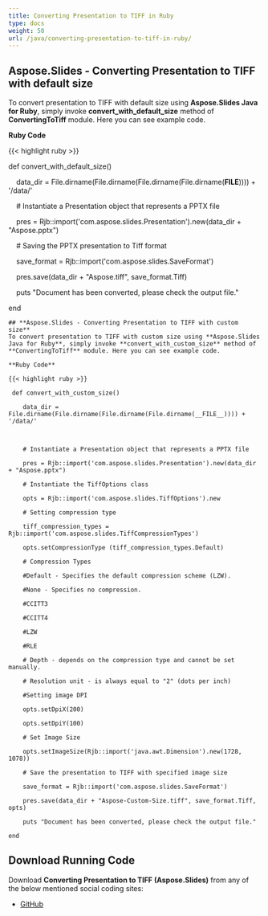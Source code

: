```yaml
---
title: Converting Presentation to TIFF in Ruby
type: docs
weight: 50
url: /java/converting-presentation-to-tiff-in-ruby/
---
```


## **Aspose.Slides - Converting Presentation to TIFF with default size**
To convert presentation to TIFF with default size using **Aspose.Slides Java for Ruby**, simply invoke **convert_with_default_size** method of **ConvertingToTiff** module. Here you can see example code.

**Ruby Code**

{{< highlight ruby >}}

 def convert_with_default_size()

    data_dir = File.dirname(File.dirname(File.dirname(File.dirname(__FILE__)))) + '/data/'



    # Instantiate a Presentation object that represents a PPTX file

    pres = Rjb::import('com.aspose.slides.Presentation').new(data_dir + "Aspose.pptx")

    # Saving the PPTX presentation to Tiff format

    save_format = Rjb::import('com.aspose.slides.SaveFormat')

    pres.save(data_dir + "Aspose.tiff", save_format.Tiff)

    puts "Document has been converted, please check the output file."

end   

```
## **Aspose.Slides - Converting Presentation to TIFF with custom size**
To convert presentation to TIFF with custom size using **Aspose.Slides Java for Ruby**, simply invoke **convert_with_custom_size** method of **ConvertingToTiff** module. Here you can see example code.

**Ruby Code**

{{< highlight ruby >}}

 def convert_with_custom_size()

    data_dir = File.dirname(File.dirname(File.dirname(File.dirname(__FILE__)))) + '/data/'



    # Instantiate a Presentation object that represents a PPTX file

    pres = Rjb::import('com.aspose.slides.Presentation').new(data_dir + "Aspose.pptx")

    # Instantiate the TiffOptions class

    opts = Rjb::import('com.aspose.slides.TiffOptions').new

    # Setting compression type

    tiff_compression_types = Rjb::import('com.aspose.slides.TiffCompressionTypes')

    opts.setCompressionType (tiff_compression_types.Default)

    # Compression Types

    #Default - Specifies the default compression scheme (LZW).

    #None - Specifies no compression.

    #CCITT3

    #CCITT4

    #LZW

    #RLE

    # Depth - depends on the compression type and cannot be set manually.

    # Resolution unit - is always equal to "2" (dots per inch)

    #Setting image DPI

    opts.setDpiX(200)

    opts.setDpiY(100)

    # Set Image Size

    opts.setImageSize(Rjb::import('java.awt.Dimension').new(1728, 1078))

    # Save the presentation to TIFF with specified image size

    save_format = Rjb::import('com.aspose.slides.SaveFormat')

    pres.save(data_dir + "Aspose-Custom-Size.tiff", save_format.Tiff, opts)

    puts "Document has been converted, please check the output file."

end  

```
## **Download Running Code**
Download **Converting Presentation to TIFF (Aspose.Slides)** from any of the below mentioned social coding sites:

- [GitHub](https://github.com/aspose-slides/Aspose.Slides-for-Java/tree/master/Plugins/Aspose_Slides_Java_for_Ruby/lib/asposeslidesjava/Presentation/convertingtotiff.rb)

